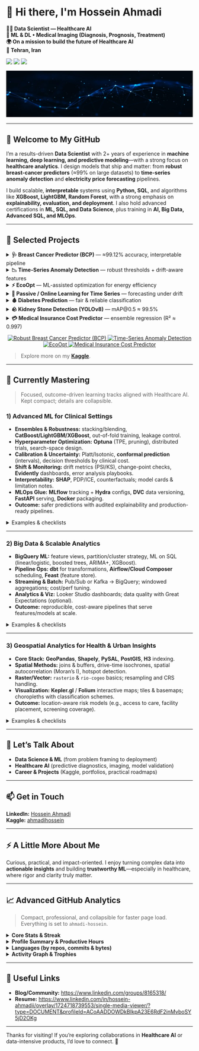 # 👋 Hi there, I'm **Hossein Ahmadi**

**👨‍💻 Data Scientist — Healthcare AI**  
**🧠 ML & DL • Medical Imaging (Diagnosis, Prognosis, Treatment)**  
**🌍 On a mission to build the future of Healthcare AI**  
**📍 Tehran, Iran**

<!-- Badges (optional) -->
<p align="left">
  <img src="https://img.shields.io/github/followers/ahmadi-hossein?label=Followers&logo=github&style=for-the-badge" />
  <img src="https://img.shields.io/github/stars/ahmadi-hossein?affiliations=OWNER%2CCOLLABORATOR&label=Profile%20Stars&logo=github&style=for-the-badge" />
  <img src="https://komarev.com/ghpvc/?username=ahmadi-hossein&style=for-the-badge" />
</p>

![Profile banner](1723743719283.jpg) <!-- Update the image path if needed -->

---

## 🚀 Welcome to My GitHub

I’m a results-driven **Data Scientist** with 2+ years of experience in **machine learning, deep learning, and predictive modeling**—with a strong focus on **healthcare analytics**. I design models that ship and matter: from **robust breast-cancer predictors** (≈99% on large datasets) to **time-series anomaly detection** and **electricity price forecasting** pipelines.

I build scalable, **interpretable** systems using **Python, SQL**, and algorithms like **XGBoost, LightGBM, Random Forest**, with a strong emphasis on **explainability, evaluation, and deployment**. I also hold advanced certifications in **ML, SQL, and Data Science**, plus training in **AI, Big Data, Advanced SQL, and MLOps**.

---

## 🔭 Selected Projects
<details>
  <summary><b>🩺 Breast Cancer Predictor (BCP)</b> — ≈99.12% accuracy, interpretable pipeline</summary>

- **Goal:** Reliable early-diagnosis classifier with transparent decisions.
- **Approach:** Clean preprocessing → strong baselines → tree ensembles (XGBoost/LightGBM) → rigorous CV & calibration.
- **Highlights:** SHAP-based explanations, error analysis, class-imbalance handling.
- **Stack:** Python, scikit-learn, XGBoost, LightGBM, Pandas, Matplotlib.
- **Repo:** [https://github.com/ahmadi-hossein/Breast-Cancer-Predictor](https://github.com/ahmadi-hossein/Robust-Breast-Cancer-Predictor-BCP-)
</details>

<details>
  <summary><b>📉 Time-Series Anomaly Detection</b> — robust thresholds + drift-aware features</summary>

- **Goal:** Detect outliers in operational time series with low false alarms.
- **Approach:** Advanced feature engineering (seasonality/trend, rolling stats), change-point checks, thresholding.
- **Highlights:** Precision/recall trade-offs per segment, alert ranking, reproducible evaluation.
- **Stack:** Python, NumPy/Pandas, statsmodels, scikit-learn.
- **Repo:** [https://github.com/ahmadi-hossein/TimeSeries-Anomaly-Detection](https://github.com/ahmadi-hossein/Anomaly-detection-in-time-series)
</details>

<details>
  <summary><b>⚡ EcoOpt</b> — ML-assisted optimization for energy efficiency</summary>

- **Goal:** Reduce energy cost & footprint under operational constraints.
- **Approach:** Predictive modeling + heuristic/optimization loop for setting recommendations.
- **Highlights:** Scenario analysis, KPI dashboard, plug-and-play config.
- **Stack:** Python, scikit-learn, (optional) OR-tools / Pyomo, Plotly.
- **Repo:** [https://github.com/ahmadi-hossein/EcoOpt](https://github.com/ahmadi-hossein/EcoOpt)
</details>

<details>
  <summary><b>🔮 Passive / Online Learning for Time Series</b> — forecasting under drift</summary>

- **Goal:** Keep forecasts stable when data distribution shifts.
- **Approach:** Lightweight online updates, windowed retraining, decay on stale signals.
- **Highlights:** Drift monitoring hooks, ablation on update frequency, latency-friendly code.
- **Stack:** Python, scikit-learn, statsmodels.
- **Repo:** [https://github.com/ahmadi-hossein/Passive-Learning-For-Time-Series-Forecasting](https://github.com/ahmadi-hossein/Passive-Learning-For-Time-Series-Forecasting)

</details>

<details>
  <summary><b>🩸 Diabetes Prediction</b> — fair & reliable classification</summary>

- **Goal:** Compare ML models for diabetes diagnosis with class-imbalance care.
- **Approach:** Stratified CV, calibration curves, threshold tuning by clinical cost.
- **Highlights:** Clear model card (assumptions/limits), feature importance, reproducible pipeline.
- **Stack:** Python, scikit-learn, Imbalanced-Learn.
- **Repo:** [https://github.com/ahmadi-hossein/Comparison-of-ML-Algorithms-Diabetes-Prediction](https://github.com/ahmadi-hossein/Comparison-of-ML-Algorithms-Diabetes-Prediction)

</details>

<details>
  <summary><b>🪨 Kidney Stone Detection (YOLOv8)</b> — mAP@0.5 ≈ 99.5%</summary>

- **Goal:** Accurate detection & localization in medical imaging.
- **Approach:** YOLOv8 training with curated labels, augmentations, and validation protocol.
- **Highlights:** High mAP@0.5, inference script, notebook demo, exportable weights.
- **Stack:** Python, PyTorch, Ultralytics YOLOv8, OpenCV.
- **Repo:** [https://github.com/ahmadi-hossein/KidneyStone](https://github.com/ahmadi-hossein/KidneyStone)

</details>

<details>
  <summary><b>💳 Medical Insurance Cost Predictor</b> — ensemble regression (R² ≈ 0.997)</summary>

- **Goal:** Predict premium costs with calibrated uncertainty.
- **Approach:** Ensemble models + feature engineering; hold-out + k-fold evaluation.
- **Highlights:** Feature importance, partial-dependence/ICE plots, simple API for scoring.
- **Stack:** Python, scikit-learn, XGBoost, FastAPI (optional).
- **Repo:** [https://github.com/ahmadi-hossein/Medical-Insurance-Cost-Predictor](https://github.com/ahmadi-hossein/Medical-Insurance)
</details>

<!-- Quick visual cards (use exact repo slugs) -->
<p align="center">
  <a href="https://github.com/ahmadi-hossein/Robust-Breast-Cancer-Predictor-BCP-">
    <img src="https://github-readme-stats.vercel.app/api/pin/?username=ahmadi-hossein&repo=Robust-Breast-Cancer-Predictor-BCP-&theme=radical" alt="Robust Breast Cancer Predictor (BCP)" />
  </a>
  <a href="https://github.com/ahmadi-hossein/Anomaly-detection-in-time-series">
    <img src="https://github-readme-stats.vercel.app/api/pin/?username=ahmadi-hossein&repo=Anomaly-detection-in-time-series&theme=radical" alt="Time-Series Anomaly Detection" />
  </a>
  <a href="https://github.com/ahmadi-hossein/EcoOpt">
    <img src="https://github-readme-stats.vercel.app/api/pin/?username=ahmadi-hossein&repo=EcoOpt&theme=radical" alt="EcoOpt" />
  </a>
  <a href="https://github.com/ahmadi-hossein/Medical-Insurance">
    <img src="https://github-readme-stats.vercel.app/api/pin/?username=ahmadi-hossein&repo=Medical-Insurance&theme=radical" alt="Medical Insurance Cost Predictor" />
  </a>
</p>


> Explore more on my **[Kaggle](https://www.kaggle.com/ahmadihossein)**.

---

## 🌱 Currently Mastering

> Focused, outcome-driven learning tracks aligned with Healthcare AI. Kept compact; details are collapsible.

### 1) Advanced ML for Clinical Settings
- **Ensembles & Robustness:** stacking/blending, **CatBoost/LightGBM/XGBoost**, out-of-fold training, leakage control.
- **Hyperparameter Optimization:** **Optuna** (TPE, pruning), distributed trials, search-space design.
- **Calibration & Uncertainty:** Platt/Isotonic, **conformal prediction** (intervals), decision thresholds by clinical cost.
- **Shift & Monitoring:** drift metrics (PSI/KS), change-point checks, **Evidently** dashboards, error analysis playbooks.
- **Interpretability:** **SHAP**, PDP/ICE, counterfactuals; model cards & limitation notes.
- **MLOps Glue:** **MLflow** tracking + **Hydra** configs, **DVC** data versioning, **FastAPI** serving, **Docker** packaging.
- **Outcome:** safer predictions with audited explainability and production-ready pipelines.

<details>
<summary>Examples & checklists</summary>

- [ ] Nested CV for small datasets with stratification  
- [ ] Cost-sensitive thresholds + decision curve analysis  
- [ ] Confidence/credibility intervals via conformal prediction  
- [ ] Offline → online parity tests before deploy
</details>

---

### 2) Big Data & Scalable Analytics
- **BigQuery ML:** feature views, partition/cluster strategy, ML on SQL (linear/logistic, boosted trees, ARIMA+, XGBoost).
- **Pipeline Ops:** **dbt** for transformations, **Airflow/Cloud Composer** scheduling, **Feast** (feature store).
- **Streaming & Batch:** Pub/Sub or Kafka → BigQuery; windowed aggregations; cost/perf tuning.
- **Analytics & Viz:** Looker Studio dashboards; data quality with Great Expectations (optional).
- **Outcome:** reproducible, cost-aware pipelines that serve features/models at scale.

<details>
<summary>Examples & checklists</summary>

- [ ] Train + evaluate in BigQuery ML, register model artifact  
- [ ] dbt tests (unique/not null/accepted values) for critical dims  
- [ ] Feature store: online/offline consistency contract
</details>

---

### 3) Geospatial Analytics for Health & Urban Insights
- **Core Stack:** **GeoPandas**, **Shapely**, **PySAL**, **PostGIS**, **H3** indexing.
- **Spatial Methods:** joins & buffers, drive-time isochrones, spatial autocorrelation (Moran’s I), hotspot detection.
- **Raster/Vector:** `rasterio` & `rio-cogeo` basics; resampling and CRS handling.
- **Visualization:** **Kepler.gl** / **Folium** interactive maps; tiles & basemaps; choropleths with classification schemes.
- **Outcome:** location-aware risk models (e.g., access to care, facility placement, screening coverage).

<details>
<summary>Examples & checklists</summary>

- [ ] Build clinic catchment areas via isochrones & H3 bins  
- [ ] Demand–supply gap map with spatial smoothing  
- [ ] Validate CRS & topology; benchmark spatial joins on large tiles
</details>


---

## 💬 Let’s Talk About

- **Data Science & ML** (from problem framing to deployment)  
- **Healthcare AI** (predictive diagnostics, imaging, model validation)  
- **Career & Projects** (Kaggle, portfolios, practical roadmaps)

---

## 📫 Get in Touch

**LinkedIn:** [Hossein Ahmadi](https://www.linkedin.com/in/hossein-ahmadii/)  
**Kaggle:** [ahmadihossein](https://www.kaggle.com/ahmadihossein)

---

## ⚡ A Little More About Me

Curious, practical, and impact-oriented. I enjoy turning complex data into **actionable insights** and building **trustworthy ML**—especially in healthcare, where rigor and clarity truly matter.

---

## 📈 Advanced GitHub Analytics

> Compact, professional, and collapsible for faster page load. Everything is set to `ahmadi-hossein`.

<details>
  <summary><b>Core Stats & Streak</b></summary>
  <p align="center">
    <img height="165" src="https://github-readme-stats.vercel.app/api?username=ahmadi-hossein&show_icons=true&rank_icon=github&include_all_commits=true&theme=radical" alt="GitHub Stats" />
    <img height="165" src="https://streak-stats.demolab.com?user=ahmadi-hossein&mode=weekly&date_format=j%20M%5B%20Y%5D&theme=radical" alt="GitHub Streak" />
  </p>
</details>

<details>
  <summary><b>Profile Summary & Productive Hours</b></summary>
  <p align="center">
    <img src="https://github-profile-summary-cards.vercel.app/api/cards/profile-details?username=ahmadi-hossein&theme=github_dark" alt="Profile Details" />
  </p>
  <p align="center">
    <img src="https://github-profile-summary-cards.vercel.app/api/cards/stats?username=ahmadi-hossein&theme=github_dark" alt="Stats" />
    <img src="https://github-profile-summary-cards.vercel.app/api/cards/productive-time?username=ahmadi-hossein&theme=github_dark" alt="Productive Time" />
  </p>
</details>

<details>
  <summary><b>Languages (by repos, commits & bytes)</b></summary>
  <p align="center">
    <img src="https://github-profile-summary-cards.vercel.app/api/cards/repos-per-language?username=ahmadi-hossein&theme=github_dark" alt="Repos per language" />
    <img src="https://github-profile-summary-cards.vercel.app/api/cards/most-commit-language?username=ahmadi-hossein&theme=github_dark" alt="Most commit language" />
  </p>
  <p align="center">
    <img src="https://github-readme-stats.vercel.app/api/top-langs/?username=ahmadi-hossein&layout=compact&langs_count=10&hide=html,css&theme=radical" alt="Top Languages by bytes" />
  </p>
</details>

<details>
  <summary><b>Activity Graph & Trophies</b></summary>
  <p align="center">
    <img src="https://github-readme-activity-graph.vercel.app/graph?username=ahmadi-hossein&theme=github-compact&radius=12&hide_border=true" alt="Contribution Activity Graph" />
  </p>
  <p align="center">
    <img src="https://github-profile-trophy.vercel.app/?username=ahmadi-hossein&theme=radical&no-bg=true&no-frame=true&row=1&column=7" alt="Trophies" />
  </p>
</details>

<!--
If you set up lowlighter/metrics (GitHub Action), uncomment this block:

<p align="center">
  <img src="./github-metrics.svg" alt="Comprehensive Profile Metrics" />
</p>
-->

---

## 🔗 Useful Links

- **Blog/Community:** https://www.linkedin.com/groups/8165318/  
- **Resume:** https://www.linkedin.com/in/hossein-ahmadii/overlay/1724718739553/single-media-viewer/?type=DOCUMENT&profileId=ACoAADDOWDkBIkpA23E6RdF2inMvboSY5jD2OKg

---

Thanks for visiting! If you’re exploring collaborations in **Healthcare AI** or data-intensive products, I’d love to connect. 🚀
